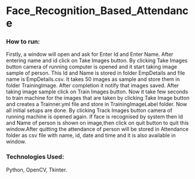 # Face_Recognition_Based_Attendance
### How to run:
Firstly, a window will open and ask for Enter Id and Enter Name. After entering name and id click on Take Images button. By clicking Take Images button camera of running computer is opened and it start taking image sample of person. This Id and Name is stored in folder EmpDetails and file name is EmpDetails.csv. It takes 50 images as sample and store them in folder TrainingImage. After completion it notify that images saved. After taking image sample click on Train Images button. Now it take few seconds to train machine for the images that are taken by clicking Take Image button and creates a Trainner.yml file and store in TrainingImageLabel folder. Now all initial setups are done. By clicking Track Images button camera of running machine is opened again. If face is recognised by system then Id and Name of person is shown on image,then click on quit button to quit this window.After quitting the attendance of person will be stored in Attendance folder as csv file with name, id, date and time and it is also available in window.
### Technologies Used: 
Python, OpenCV, Tkinter.
